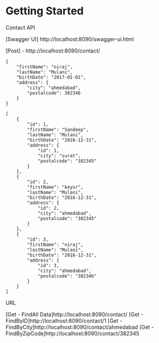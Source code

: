 # Getting Started
Contact API

[Swagger UI] http://localhost:8090/swagger-ui.html

[Post] - http://localhost:8090/contact/


```
{
    "firstName": "niraj",
    "lastName": "Mulani",
    "birthDate": "2017-01-01",
    "address": {
        "city": "ahmedabad",
        "postalcode": 382346
    }
}
```
```
[
    {
        "id": 1,
        "firstName": "Sandeep",
        "lastName": "Mulani",
        "birthDate": "2016-12-31",
        "address": {
            "id": 1,
            "city": "surat",
            "postalcode": "382345"
        }
    },
    {
        "id": 2,
        "firstName": "keyur",
        "lastName": "Mulani",
        "birthDate": "2016-12-31",
        "address": {
            "id": 2,
            "city": "ahmedabad",
            "postalcode": "382345"
        }
    },
    {
        "id": 3,
        "firstName": "niraj",
        "lastName": "Mulani",
        "birthDate": "2016-12-31",
        "address": {
            "id": 3,
            "city": "ahmedabad",
            "postalcode": "382346"
        }
    }
]
```
URL

[Get - FindAll Data]http://localhost:8090/contact/
[Get - FindByID]http://localhost:8090/contact/1
[Get - FindByCity]http://localhost:8090/contact/ahmedabad
[Get - FindByZipCode]http://localhost:8090/contact/382345